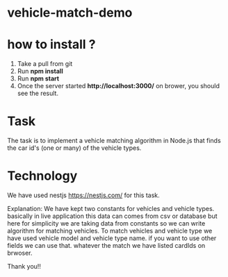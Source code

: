 # vehicle-match-demo

# how to install ?
1) Take a pull from git
2) Run **npm install**
3) Run **npm start**
4) Once the server started **http://localhost:3000/** on brower, you should see the result.


# Task
The task is to implement a vehicle matching algorithm in Node.js that finds the car id's (one or many) of the vehicle types.

# Technology 
We have used nestjs https://nestjs.com/ for this task.

Explanation: We have kept two constants for vehicles and vehicle types. basically in live application this data can comes from csv or database but here for simplicity we are taking data from constants so we can write algorithm for matching vehicles.
To match vehicles and vehicle type we have used vehicle model and vehicle type name. if you want to use other fields we can use that. whatever the match we have listed cardIds on brwoser.

Thank you!!